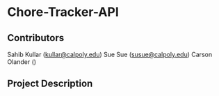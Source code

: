 # Chore-Tracker-API

## Contributors

Sahib Kullar (kullar@calpoly.edu)
Sue Sue (susue@calpoly.edu)
Carson Olander ()


## Project Description
